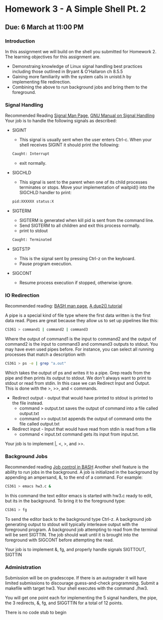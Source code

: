 # Homework 3 - A Simple Shell Pt. 2 #
## Due: 6 March at 11:00 PM ##
### Introduction ###
In this assignment we will build on the shell you submitted for Homework 2. The learning objectives for this assignment are. 
* Demonstraing knowledge of Linux signal handling best practices including those outlined in Bryant & O'Hallaron ch 8.5.5
* Gaining more familiarity with the system calls in unistd.h by implementing file redirection. 
* Combining the above to run background jobs and bring them to the foreground.

### Signal Handling ###
Recommended Reading [Signal Man Page](http://man7.org/linux/man-pages/man7/signal.7.html), [GNU Manual on Signal Handling](ftp://ftp.gnu.org/old-gnu/Manuals/glibc-2.2.3/html_chapter/libc_24.html)
Your job is to handle the following signals as described:
* SIGINT
  * This signal is usually sent when the user enters Ctrl-c. When your shell receives SIGINT it should print the following:
  ```BASH
  Caught: Interrupt
  ```
  * exit normally. 
* SIGCHLD
  * This signal is sent to the parent when one of its child processes terminates or stops. Move your implementation of waitpid() into the SIGCHLD handler to print:
  ```BASH
  pid:XXXXXX status:X
  ```
* SIGTERM
  * SIGTERM is generated when kill pid is sent from the command line. 
  * Send SIGTERM to all children and exit this process normally. 
  * print to stdout
  ```BASH
  Caught: Terminated
  ```
* SIGTSTP
  * This is the signal sent by pressing Ctrl-z on the keyboard. 
  * Pause program execution.
  
* SIGCONT
  * Resume process execution if stopped, otherwise ignore. 
  
### IO Redirection ###
Recommended reading: [BASH man page](https://linux.die.net/man/1/bash), [A dup2() tutorial](https://www.cs.rutgers.edu/~pxk/416/notes/c-tutorials/dup2.html)

A pipe is a special kind of file type where the first data written is the first data read. Pipes are great because they allow us to set up pipelines like this:
```BASH
CS361 > command1 | command2 | command3
```
Where the output of command1 is the input to command2 and the output of command2 is the input to command3 and command3 outputs to stdout. You may have even used pipes before. For instance, you can select all running processes that match a description with
```Bash
CS361 > ps -e | grep "a.out"
```
Which takes the output of ps and writes it to a pipe. Grep reads from the pipe and then prints its output to stdout. 
We don't always want to print to stdout or read from stdin. In this case we can Redirect Input and Output. This is done with the >, >>, and < commands. 
* Redirect output - output that would have printed to stdout is printed to the file instead. 
  * command > output.txt saves the output of command into a file called output.txt
  * command >> output.txt appends the output of command onto the file called output.txt
* Redirect input - Input that would have read from stdin is read from a file
  * command < input.txt command gets its input from input.txt. 
  
Your job is to implement |, <, >, and >>. 

### Background Jobs ###
Recommended reading [Job control in BASH](https://www.digitalocean.com/community/tutorials/how-to-use-bash-s-job-control-to-manage-foreground-and-background-processes)
Another shell feature is the ability to run jobs in the background. A job is initialized in the background by appending an ampersand, &, to the end of a command. For example: 
```BASH
CS361 > emacs hw3.c &
```
In this command the text editor emacs is started with hw3.c ready to edit, but its in the background. To bring it to the foreground type: 
```BASH
CS361 > fg
```
To send the editor back to the background type Ctrl-z. 
A background job generating output to stdout will typically interleave output with the foreground program. A background job attempting to read from the terminal will be sent SIGTTIN. The job should wait until it is brought into the foreground with SIGCONT before attempting the read. 

Your job is to implement &, fg, and properly handle signals SIGTTOUT, SIGTTIN

### Administration ###
Submission will be on gradescope. If there is an autograder it will have limited submissions to discourage guess-and-check programming. Submit a makefile with target hw3. Your shell executes with the command ./hw3. 

You will get one point each for implementing the 5 signal handlers, the pipe, the 3 redirects, &, fg, and SIGGTTIN for a total of 12 points. 

There is no code stub to begin
